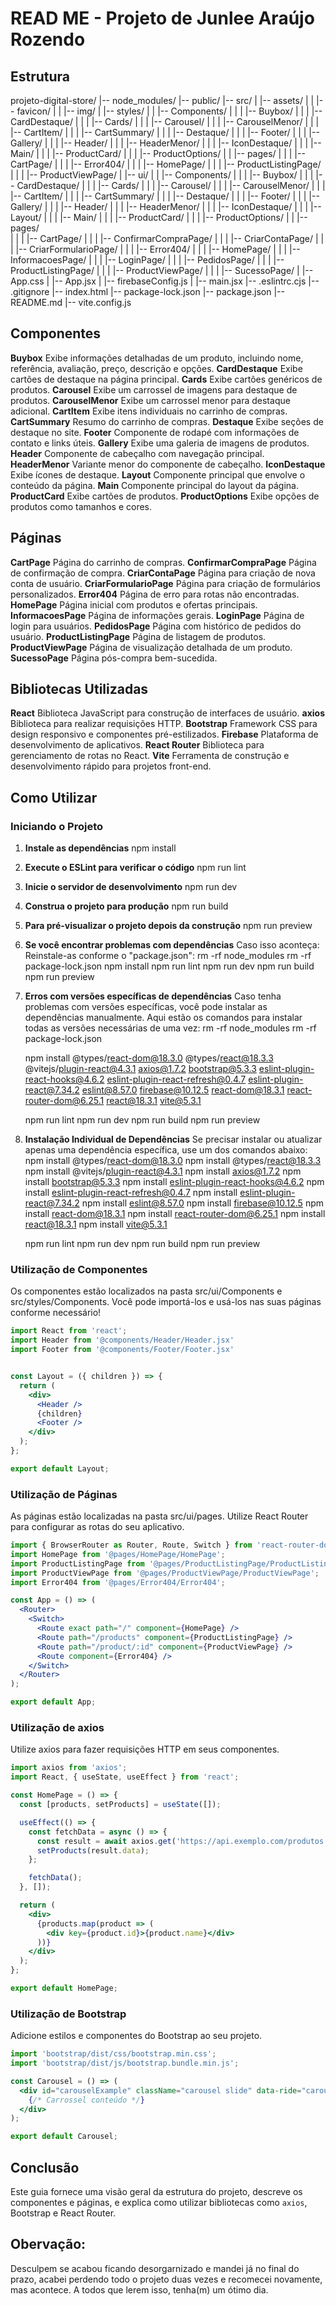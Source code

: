 # READ ME - Projeto de Junlee Araújo Rozendo

## Estrutura
projeto-digital-store/
|-- node_modules/
|-- public/
|-- src/
|   |-- assets/
|   |   |-- favicon/
|   |   |-- img/
|   |-- styles/
|   |   |-- Components/
|   |   |   |-- Buybox/
|   |   |   |-- CardDestaque/
|   |   |   |-- Cards/
|   |   |   |-- Carousel/
|   |   |   |-- CarouselMenor/
|   |   |   |-- CartItem/
|   |   |   |-- CartSummary/
|   |   |   |-- Destaque/
|   |   |   |-- Footer/
|   |   |   |-- Gallery/
|   |   |   |-- Header/
|   |   |   |-- HeaderMenor/
|   |   |   |-- IconDestaque/
|   |   |   |-- Main/
|   |   |   |-- ProductCard/
|   |   |   |-- ProductOptions/
|   |   |-- pages/
|   |   |   |-- CartPage/
|   |   |   |-- Error404/
|   |   |   |-- HomePage/
|   |   |   |-- ProductListingPage/
|   |   |   |-- ProductViewPage/
|   |-- ui/
|   |   |-- Components/
|   |   |   |-- Buybox/
|   |   |   |-- CardDestaque/
|   |   |   |-- Cards/
|   |   |   |-- Carousel/
|   |   |   |-- CarouselMenor/
|   |   |   |-- CartItem/
|   |   |   |-- CartSummary/
|   |   |   |-- Destaque/
|   |   |   |-- Footer/
|   |   |   |-- Gallery/
|   |   |   |-- Header/
|   |   |   |-- HeaderMenor/
|   |   |   |-- IconDestaque/
|   |   |   |-- Layout/
|   |   |   |-- Main/
|   |   |   |-- ProductCard/
|   |   |   |-- ProductOptions/
|   |   |-- pages/  
|   |   |   |-- CartPage/
|   |   |   |-- ConfirmarCompraPage/
|   |   |   |-- CriarContaPage/
|   |   |   |-- CriarFormularioPage/
|   |   |   |-- Error404/
|   |   |   |-- HomePage/
|   |   |   |-- InformacoesPage/
|   |   |   |-- LoginPage/
|   |   |   |-- PedidosPage/
|   |   |   |-- ProductListingPage/
|   |   |   |-- ProductViewPage/
|   |   |   |-- SucessoPage/
|   |-- App.css
|   |-- App.jsx
|   |-- firebaseConfig.js
|   |-- main.jsx
|-- .eslintrc.cjs
|-- .gitignore
|-- index.html
|-- package-lock.json
|-- package.json
|-- README.md
|-- vite.config.js

## Componentes

**Buybox** Exibe informações detalhadas de um produto, incluindo nome, referência, avaliação, preço, descrição e opções.
**CardDestaque** Exibe cartões de destaque na página principal.
**Cards** Exibe cartões genéricos de produtos.
**Carousel** Exibe um carrossel de imagens para destaque de produtos.
**CarouselMenor** Exibe um carrossel menor para destaque adicional.
**CartItem** Exibe itens individuais no carrinho de compras.
**CartSummary** Resumo do carrinho de compras.
**Destaque** Exibe seções de destaque no site.
**Footer** Componente de rodapé com informações de contato e links úteis.
**Gallery** Exibe uma galeria de imagens de produtos.
**Header** Componente de cabeçalho com navegação principal.
**HeaderMenor** Variante menor do componente de cabeçalho.
**IconDestaque** Exibe ícones de destaque.
**Layout** Componente principal que envolve o conteúdo da página.
**Main** Componente principal do layout da página.
**ProductCard** Exibe cartões de produtos.
**ProductOptions** Exibe opções de produtos como tamanhos e cores.

## Páginas

**CartPage** Página do carrinho de compras.
**ConfirmarCompraPage** Página de confirmação de compra.
**CriarContaPage** Página para criação de nova conta de usuário.
**CriarFormularioPage** Página para criação de formulários personalizados.
**Error404** Página de erro para rotas não encontradas.
**HomePage** Página inicial com produtos e ofertas principais.
**InformacoesPage** Página de informações gerais.
**LoginPage** Página de login para usuários.
**PedidosPage** Página com histórico de pedidos do usuário.
**ProductListingPage** Página de listagem de produtos.
**ProductViewPage** Página de visualização detalhada de um produto.
**SucessoPage** Página pós-compra bem-sucedida.

## Bibliotecas Utilizadas

**React** Biblioteca JavaScript para construção de interfaces de usuário.
**axios** Biblioteca para realizar requisições HTTP.
**Bootstrap** Framework CSS para design responsivo e componentes pré-estilizados.
**Firebase** Plataforma de desenvolvimento de aplicativos.
**React Router** Biblioteca para gerenciamento de rotas no React.
**Vite** Ferramenta de construção e desenvolvimento rápido para projetos front-end.

## Como Utilizar

### Iniciando o Projeto

1. **Instale as dependências**
    npm install

2. **Execute o ESLint para verificar o código**
    npm run lint

3. **Inicie o servidor de desenvolvimento**
    npm run dev

4. **Construa o projeto para produção**
    npm run build

5. **Para pré-visualizar o projeto depois da construção**
    npm run preview



6. **Se você encontrar problemas com dependências**
    Caso isso aconteça: Reinstale-as conforme o "package.json":
    rm -rf node_modules
    rm -rf package-lock.json
	npm install
	npm run lint
	npm run dev
	npm run build
	npm run preview

7. **Erros com versões específicas de dependências**
    Caso tenha problemas com versões específicas, você pode instalar as dependências manualmente. Aqui estão os comandos para instalar todas as versões necessárias de uma vez:
    rm -rf node_modules
    rm -rf package-lock.json

    npm install @types/react-dom@18.3.0 @types/react@18.3.3 @vitejs/plugin-react@4.3.1 axios@1.7.2 bootstrap@5.3.3 eslint-plugin-react-hooks@4.6.2 eslint-plugin-react-refresh@0.4.7 eslint-plugin-react@7.34.2 eslint@8.57.0 firebase@10.12.5 react-dom@18.3.1 react-router-dom@6.25.1 react@18.3.1 vite@5.3.1

	npm run lint
	npm run dev
	npm run build
	npm run preview

8. **Instalação Individual de Dependências**
    Se precisar instalar ou atualizar apenas uma dependência específica, use um dos comandos abaixo:
    npm install @types/react-dom@18.3.0
    npm install @types/react@18.3.3
    npm install @vitejs/plugin-react@4.3.1
    npm install axios@1.7.2
    npm install bootstrap@5.3.3
    npm install eslint-plugin-react-hooks@4.6.2
    npm install eslint-plugin-react-refresh@0.4.7
    npm install eslint-plugin-react@7.34.2
    npm install eslint@8.57.0
    npm install firebase@10.12.5
    npm install react-dom@18.3.1
    npm install react-router-dom@6.25.1
    npm install react@18.3.1
    npm install vite@5.3.1
	
	npm run lint
	npm run dev
	npm run build
	npm run preview

### Utilização de Componentes

Os componentes estão localizados na pasta src/ui/Components e src/styles/Components. Você pode importá-los e usá-los nas suas páginas conforme necessário!

```jsx
import React from 'react';
import Header from '@components/Header/Header.jsx'
import Footer from '@components/Footer/Footer.jsx'


const Layout = ({ children }) => {
  return (
    <div>
      <Header />
      {children}
      <Footer />
    </div>
  );
};

export default Layout;
```

### Utilização de Páginas

As páginas estão localizadas na pasta src/ui/pages. Utilize React Router para configurar as rotas do seu aplicativo.

```jsx
import { BrowserRouter as Router, Route, Switch } from 'react-router-dom';
import HomePage from '@pages/HomePage/HomePage';
import ProductListingPage from '@pages/ProductListingPage/ProductListingPage';
import ProductViewPage from '@pages/ProductViewPage/ProductViewPage';
import Error404 from '@pages/Error404/Error404';

const App = () => (
  <Router>
    <Switch>
      <Route exact path="/" component={HomePage} />
      <Route path="/products" component={ProductListingPage} />
      <Route path="/product/:id" component={ProductViewPage} />
      <Route component={Error404} />
    </Switch>
  </Router>
);

export default App;
```

### Utilização de axios
Utilize axios para fazer requisições HTTP em seus componentes.

```jsx
import axios from 'axios';
import React, { useState, useEffect } from 'react';

const HomePage = () => {
  const [products, setProducts] = useState([]);

  useEffect(() => {
    const fetchData = async () => {
      const result = await axios.get('https://api.exemplo.com/produtos');
      setProducts(result.data);
    };

    fetchData();
  }, []);

  return (
    <div>
      {products.map(product => (
        <div key={product.id}>{product.name}</div>
      ))}
    </div>
  );
};

export default HomePage;
```

### Utilização de Bootstrap

Adicione estilos e componentes do Bootstrap ao seu projeto.

```jsx
import 'bootstrap/dist/css/bootstrap.min.css';
import 'bootstrap/dist/js/bootstrap.bundle.min.js';

const Carousel = () => (
  <div id="carouselExample" className="carousel slide" data-ride="carousel">
    {/* Carrossel conteúdo */}
  </div>
);

export default Carousel;
```

## Conclusão

Este guia fornece uma visão geral da estrutura do projeto, descreve os componentes e páginas, e explica como utilizar bibliotecas como `axios`, Bootstrap e React Router.

## Obervação:
Desculpem se acabou ficando desorgarnizado e mandei já no final do prazo, acabei perdendo todo o projeto duas vezes e recomecei novamente, mas acontece. A todos que lerem isso, tenha(m) um ótimo dia.